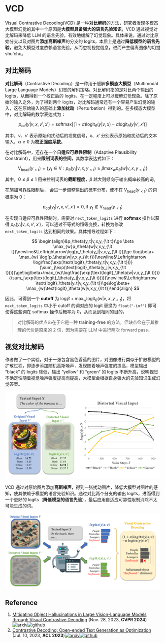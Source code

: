 # VCD

Visual Contrastive Decoding(VCD) 是一种**对比解码**的方法，研究者发现多模态大模型幻觉的其中一个原因是**大模型具备强大的语言先验知识**，VCD 通过视觉对比解码来降低 LLM 的语言先验，有效地缓解了幻觉现象。具体来说，通过对比原始分支以及对图片**添加高斯噪声**的分支的 logits，本质上是通过**降低模型的语言先验**，避免大模型过度依赖语言先验，从而忽视视觉信息，进而产生偏离图像的幻觉shu'chu。



## 对比解码

**对比解码**（Contrastive Decoding）是一种用于缓解**多模态大模型**（Multimodal Large Language Models）幻觉的解码策略。对比解码指的是对比两个输出的 logits，从而得到一个校正后的 logits，在一定程度上可以缓解幻觉现象。除了原始的输入之外，为了得到两个 logits，对比解码通常还有一个容易产生幻觉的输入，这在原始输入的基础上**添加扰动**（Perturbation）得到的。在多模态大模型中，对比解码的数学表达式为：

$$
p_{cd}(y|v,x,v',x')=\text{softmax}[(1+\alpha)\text{logit}_\theta(y|v,x)-\alpha \text{logit}_\theta(y|v',x')]
$$

其中，$v$、$v'$ 表示原始和扰动后的视觉信号，$x$、$x'$ 分别表示原始和扰动后的文本输入，$\alpha\ge0$ 为**校正强度系数**。

在对比解码中，还存在一个**自适应可靠性限制**（Adaptive Plausibility Constraint），用来**限制词表的空间**，其数学表达式如下：

$$
\text{V}_{\text{head}}(y_{\lt t})=\{ y_t \in \text{V}: p_\theta(y_t|v,x,y_{\lt t})\ge \beta \max_{w}p_\theta(w|v,x,y_{\lt t}) \}
$$

其中，$0\le \beta \le 1$ 用来控制词表的**截断程度**，$\beta$ 越大则倾向于输出概率较高的词。

在施加可靠性限制后， 会进一步调整输出的概率分布，使不在 $\text{V}_{\text{head}}(y_{\lt t})$ 的词概率为 0：

$$
p_{cd}(y_t|v,x,v',x')=0, \text{if } y_t \notin \text{V}_{\text{head}}(y_{\lt t})
$$

在实现自适应可靠性限制时，需要对 `next_token_logits` 进行 **softmax** 操作以获得 $p_\theta(y_t|v,x,v',x')$，可以通过不等式的恒等变换，转换为修改 `next_token_logits` 达到相同的效果。具体推导过程如下：

$$
\begin{align}&p_\theta(y_t|v,x,y_{\lt t})\ge \beta \max_{w}p_\theta(w|v,x,y_{\lt t})\newline&\Leftrightarrow\log[p_\theta(y_t|v,x,y_{\lt t})]\ge \log\beta+ \max_{w} \log[p_\theta(w|v,x,y_{\lt t})]\newline&\Leftrightarrow \log\frac{\exp(\text{logit}_\theta(y_t|v,x,y_{\lt t}))}{\sum_j\exp(\text{logit}_\theta(y_j|v,x,y_{\lt t})))}\ge\log\beta+\max_{w}\log\frac{\exp(\text{logit}_\theta(w|v,x,y_{\lt t}))}{\sum_j\exp(\text{logit}_\theta(y_j|v,x,y_{\lt t})))}\newline&\Leftrightarrow \text{logit}_\theta(y_t|v,x,y_{\lt t})\ge\log\beta+ \max_{w}\text{logit}_\theta(w|v,x,y_{\lt t})\end{align}
$$

因此，可得到一个 **cutoff** 为 $\log\beta+ \max_{w}\text{logit}_\theta(w|v,x,y_{\lt t})$，将 `next_token_logits` 中小于 cutoff 的词对应的 logit 替换为 `float("-inf")` 即可使得这些词在 softmax 操作后概率为 0，从而达到相同的目的。

> 对比解码的优点👍在于它是一种 **training-free** 的方法，但缺点😟在于其推理的代价是原来的 2 倍，因为需要在 LLM 中进行两次 forward pass。



## 视觉对比解码

作者做了一个实验，对于一张包含黑色香蕉的图片，对图像进行类似于扩散模型的扩散过程，即逐步添加随机高斯噪声，发现随着噪声强度的提高，模型输出 “black” 的 logits 降低，输出 “yellow” 和 “green“ 的 logits 不断升高，说明视觉不确定性随着视觉噪声强度提高而提高，大模型会根据自身强大的先验知识生成幻觉答案。

![visual uncertainty](./assets/VCD-visual-uncertainty.png)

VCD 通过对原始图片添加**高斯噪声**，得到一张扰动图片，降低大模型对图片的感知，使其依赖于模型的语言先验知识。通过对比两个分支的输出 logits，进而得到一个更好的 logits（**降低模型的语言先验**），最后应用自适应可靠性限制消除不太可能生成的词。

![VCD](./assets/VCD.png)




## Reference

1. [Mitigating Object Hallucinations in Large Vision-Language Models through Visual Contrastive Decoding](https://arxiv.org/abs/2311.16922) (Nov. 28, 2023, **CVPR 2024**)[![arxiv](https://img.shields.io/badge/arXiv-b31b1b.svg)](https://arxiv.org/abs/2311.16922)[![github](https://img.shields.io/github/stars/DAMO-NLP-SG/VCD)](https://github.com/DAMO-NLP-SG/VCD)
2. [Contrastive Decoding: Open-ended Text Generation as Optimization](http://arxiv.org/abs/2210.15097) (Jul. 10, 2023, **ACL 2023**)[![arxiv](https://img.shields.io/badge/arXiv-b31b1b.svg)](http://arxiv.org/abs/2210.15097)[![github](https://img.shields.io/github/stars/XiangLi1999/ContrastiveDecoding)](https://github.com/XiangLi1999/ContrastiveDecoding)

